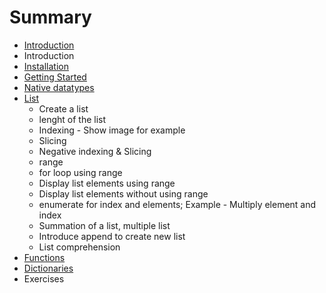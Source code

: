 # Summary

* [Introduction](README.md)
* Introduction
* [Installation](installation.md)
* [Getting Started](get_started.md)
* [Native datatypes](datatypes.md)
* [List](list.md)
   * Create a list
   * lenght of the list
   * Indexing - Show image for example
   * Slicing
   * Negative indexing & Slicing
   * range
   * for loop using range
   * Display list elements using range
   * Display list elements without using range
   * enumerate for index and elements; Example - Multiply element and index
   * Summation of a list, multiple list
   * Introduce append to create new list
   * List comprehension
* [Functions](functions.md)
* [Dictionaries](dictionaries.md)
* Exercises

